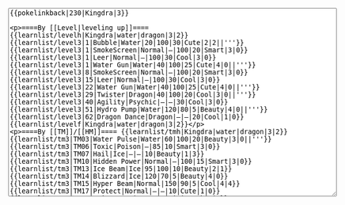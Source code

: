 </p><textarea readonly="" accesskey="," id="wpTextbox1" cols="80" rows="25" style="" class="mw-editfont-monospace" lang="en" dir="ltr" name="wpTextbox1">{{pokelinkback|230|Kingdra|3}}

====By [[Level|leveling up]]====
{{learnlist/levelh|Kingdra|water|dragon|3|2}}
{{learnlist/level3|1|Bubble|Water|20|100|30|Cute|2|2||'''}}
{{learnlist/level3|1|SmokeScreen|Normal|—|100|20|Smart|3|0}}
{{learnlist/level3|1|Leer|Normal|—|100|30|Cool|3|0}}
{{learnlist/level3|1|Water Gun|Water|40|100|25|Cute|4|0||'''}}
{{learnlist/level3|8|SmokeScreen|Normal|—|100|20|Smart|3|0}}
{{learnlist/level3|15|Leer|Normal|—|100|30|Cool|3|0}}
{{learnlist/level3|22|Water Gun|Water|40|100|25|Cute|4|0||'''}}
{{learnlist/level3|29|Twister|Dragon|40|100|20|Cool|3|0||'''}}
{{learnlist/level3|40|Agility|Psychic|—|—|30|Cool|3|0}}
{{learnlist/level3|51|Hydro Pump|Water|120|80|5|Beauty|4|0||'''}}
{{learnlist/level3|62|Dragon Dance|Dragon|—|—|20|Cool|1|0}}
{{learnlist/levelf|Kingdra|water|dragon|3|2}}

====By [[TM]]/[[HM]]====
{{learnlist/tmh|Kingdra|water|dragon|3|2}}
{{learnlist/tm3|TM03|Water Pulse|Water|60|100|20|Beauty|3|0||'''}}
{{learnlist/tm3|TM06|Toxic|Poison|—|85|10|Smart|3|0}}
{{learnlist/tm3|TM07|Hail|Ice|—|—|10|Beauty|1|3}}
{{learnlist/tm3|TM10|Hidden Power|Normal|—|100|15|Smart|3|0}}
{{learnlist/tm3|TM13|Ice Beam|Ice|95|100|10|Beauty|2|1}}
{{learnlist/tm3|TM14|Blizzard|Ice|120|70|5|Beauty|4|0}}
{{learnlist/tm3|TM15|Hyper Beam|Normal|150|90|5|Cool|4|4}}
{{learnlist/tm3|TM17|Protect|Normal|—|—|10|Cute|1|0}}
{{learnlist/tm3|TM18|Rain Dance|Water|—|—|5|Tough|1|0}}
{{learnlist/tm3|TM21|Frustration|Normal|—|100|20|Cute|1|0}}
{{learnlist/tm3|TM27|Return|Normal|—|100|20|Cute|1|0}}
{{learnlist/tm3|TM32|Double Team|Normal|—|—|15|Cool|2|0}}
{{learnlist/tm3|TM42|Facade|Normal|70|100|20|Cute|2|0}}
{{learnlist/tm3|TM43|Secret Power|Normal|70|100|20|Smart|1|0}}
{{learnlist/tm3|TM44|Rest|Psychic|—|—|10|Cute|2|0}}
{{learnlist/tm3|TM45|Attract|Normal|—|100|15|Cute|2|0}}
{{learnlist/tm3|HM03|Surf|Water|95|100|15|Beauty|3|0||'''}}
{{learnlist/tm3|HM07|Waterfall|Water|80|100|15|Tough|2|0||'''}}
{{learnlist/tm3|HM08|Dive|Water|60|100|10|Beauty|2|0||'''}}
{{learnlist/tmf|Kingdra|water|dragon|3|2}}

====By {{pkmn|breeding}}====
{{learnlist/breedh|Kingdra|water|dragon|3|2}}
{{learnlist/breed3|{{MSP/3|086|Seel}}{{MSP/3|087|Dewgong}}{{MSP/3|223|Remoraid}}{{MSP/3|224|Octillery}}{{MSP/3|363|Spheal}}{{MSP/3|364|Sealeo}}&lt;br>{{MSP/3|365|Walrein}}|Aurora Beam|Ice|65|100|20|Beauty|2|1}}
{{learnlist/breed3|{{MSP/3|054|Psyduck}}{{MSP/3|055|Golduck}}{{MSP/3|079|Slowpoke}}{{MSP/3|080|Slowbro}}{{MSP/3|199|Slowking}}|Disable|Normal|—|55|20|Smart|2|0}}
{{learnlist/breed3|{{MSP/3|334|Altaria}}{{MSP/3|371|Bagon}}{{MSP/3|372|Shelgon}}{{MSP/3|373|Salamence}}|DragonBreath|Dragon|60|100|20|Cool|1|3||'''}}
{{learnlist/breed3|{{MSP/3|004|Charmander}}{{MSP/3|005|Charmeleon}}{{MSP/3|006|Charizard}}{{MSP/3|130|Gyarados}}{{MSP/3|147|Dratini}}{{MSP/3|148|Dragonair}}&lt;br>{{MSP/3|149|Dragonite}}|Dragon Rage|Dragon|—|100|10|Cool|1|0}}
{{learnlist/breed3|{{MSP/3|129|Magikarp}}{{MSP/3|130|Gyarados}}{{MSP/3|349|Feebas}}{{MSP/3|350|Milotic}}|Flail|Normal|—|100|15|Cute|1|0}}
{{learnlist/breed3|{{MSP/3|224|Octillery}}|Octazooka|Water|65|85|10|Tough|2|1||'''}}
{{learnlist/breed3|{{MSP/3|129|Magikarp}}{{MSP/3|130|Gyarados}}{{MSP/3|349|Feebas}}{{MSP/3|350|Milotic}}|Splash|Normal|—|—|40|Cute|2|0|}}
{{learnlist/breedf|Kingdra|water|dragon|3|2}}

====By [[Move Tutor|tutoring]]====
{{learnlist/tutorh|Kingdra|water|dragon|3|2}}
{{learnlist/tutor3|Body Slam|Normal|85|100|15|Tough|1|4|||yes|yes|yes}}
{{learnlist/tutor3|Double-Edge|Normal|120|100|15|Tough|6|0|||yes|yes|yes}}
{{learnlist/tutor3|Endure|Normal|—|—|10|Tough|2|0|||no|yes|no}}
{{learnlist/tutor3|Icy Wind|Ice|55|95|15|Beauty|1|3|||no|yes|yes}}
{{learnlist/tutor3|Mimic|Normal|—|—|10|Cute|1|0|||yes|yes|yes}}
{{learnlist/tutor3|Sleep Talk|Normal|—|—|10|Cute|3|0|||no|yes|no}}
{{learnlist/tutor3|Snore|Normal|40|100|15|Cute|4|0|||no|yes|no}}
{{learnlist/tutor3|Substitute|Normal|—|—|10|Smart|2|0|||yes|yes|yes}}
{{learnlist/tutor3|Swagger|Normal|—|90|15|Cute|2|0|||no|yes|yes}}
{{learnlist/tutor3|Swift|Normal|60|—|20|Cool|2|0|||no|yes|no}}
{{learnlist/tutorf|Kingdra|water|dragon|3|2}}

====By a prior [[evolution]]====
{{Learnlist/prevoh|Kingdra|Water|Dragon|3|2}}
{{Learnlist/prevo3null}}
{{Learnlist/prevof|Kingdra|Water|Dragon|3|2}}

[[it:Kingdra/Mosse apprese in terza generazione]]
[[zh:刺龙王/第三世代招式表]]
